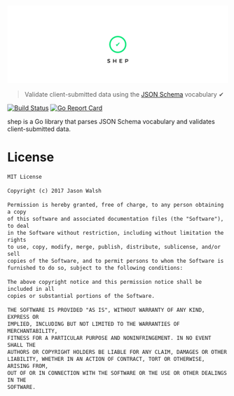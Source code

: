 <p align="center">
  <img src="assets/title.png">
</p>

> Validate client-submitted data using the [JSON Schema](http://json-schema.org/) vocabulary ✔

[![Build Status](https://img.shields.io/travis/rightlag/shep.svg?style=flat-square)](https://travis-ci.org/rightlag/shep) [![Go Report Card](https://goreportcard.com/badge/github.com/rightlag/shep?style=flat-square)](https://goreportcard.com/report/github.com/rightlag/shep)

shep is a Go library that parses JSON Schema vocabulary and validates client-submitted data.

# License

```
MIT License

Copyright (c) 2017 Jason Walsh

Permission is hereby granted, free of charge, to any person obtaining a copy
of this software and associated documentation files (the "Software"), to deal
in the Software without restriction, including without limitation the rights
to use, copy, modify, merge, publish, distribute, sublicense, and/or sell
copies of the Software, and to permit persons to whom the Software is
furnished to do so, subject to the following conditions:

The above copyright notice and this permission notice shall be included in all
copies or substantial portions of the Software.

THE SOFTWARE IS PROVIDED "AS IS", WITHOUT WARRANTY OF ANY KIND, EXPRESS OR
IMPLIED, INCLUDING BUT NOT LIMITED TO THE WARRANTIES OF MERCHANTABILITY,
FITNESS FOR A PARTICULAR PURPOSE AND NONINFRINGEMENT. IN NO EVENT SHALL THE
AUTHORS OR COPYRIGHT HOLDERS BE LIABLE FOR ANY CLAIM, DAMAGES OR OTHER
LIABILITY, WHETHER IN AN ACTION OF CONTRACT, TORT OR OTHERWISE, ARISING FROM,
OUT OF OR IN CONNECTION WITH THE SOFTWARE OR THE USE OR OTHER DEALINGS IN THE
SOFTWARE.
```
